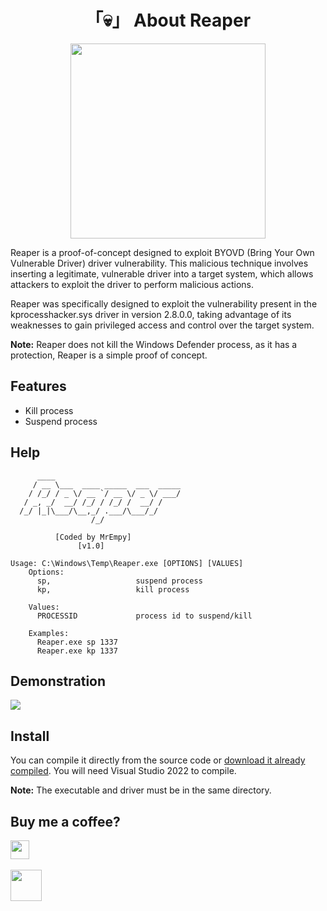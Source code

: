 <h1 align="center">「💀」 About Reaper</h1>

<p align="center"><img src="assets/image.png" leigth="312" width="312"/></p>

Reaper is a proof-of-concept designed to exploit BYOVD (Bring Your Own Vulnerable Driver) driver vulnerability. This malicious technique involves inserting a legitimate, vulnerable driver into a target system, which allows attackers to exploit the driver to perform malicious actions.

Reaper was specifically designed to exploit the vulnerability present in the kprocesshacker.sys driver in version 2.8.0.0, taking advantage of its weaknesses to gain privileged access and control over the target system.

**Note:** Reaper does not kill the Windows Defender process, as it has a protection, Reaper is a simple proof of concept.

## Features

* Kill process
* Suspend process

## Help

```
      ____
     / __ \___  ____ _____  ___  _____
    / /_/ / _ \/ __ `/ __ \/ _ \/ ___/
   / _, _/  __/ /_/ / /_/ /  __/ /
  /_/ |_|\___/\__,_/ .___/\___/_/
                  /_/

          [Coded by MrEmpy]
               [v1.0]

Usage: C:\Windows\Temp\Reaper.exe [OPTIONS] [VALUES]
    Options:
      sp,                   suspend process
      kp,                   kill process

    Values:
      PROCESSID             process id to suspend/kill

    Examples:
      Reaper.exe sp 1337
      Reaper.exe kp 1337
```

## Demonstration

![](assets/poc.png)

## Install

You can compile it directly from the source code or [download it already compiled](https://github.com/MrEmpy/Reaper/releases/). You will need Visual Studio 2022 to compile.

**Note:** The executable and driver must be in the same directory.


## Buy me a coffee?

<a href="https://pixgg.com/MrEmpy" target="_blank">
  <img src="https://pixgg.com/img/logo-darkmode.046d3b61.svg" height="30" widght="30">
</a>
</br>
</br>
<a href="https://www.buymeacoffee.com/mrempy" target="_blank">
  <img src="https://play-lh.googleusercontent.com/aMb_Qiolzkq8OxtQZ3Af2j8Zsp-ZZcNetR9O4xSjxH94gMA5c5gpRVbpg-3f_0L7vlo" height="50" widght="50">
</a>
